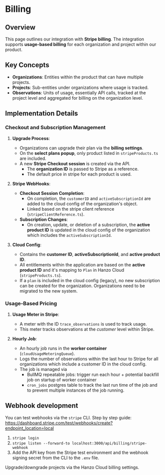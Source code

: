 # Billing

## Overview

This page outlines our integration with **Stripe billing**. The integration supports **usage-based billing** for each organization and project within our product.

## Key Concepts

- **Organizations**: Entities within the product that can have multiple projects.
- **Projects**: Sub-entities under organizations where usage is tracked.
- **Observations**: Units of usage, essentially API calls, tracked at the project level and aggregated for billing on the organization level.

## Implementation Details

### Checkout and Subscription Management

1. **Upgrade Process**:

   - Organizations can upgrade their plan via the **billing settings**.
   - On the **select plans popup**, only product listed in `stripeProducts.ts` are included.
   - A new **Stripe Checkout session** is created via the API.
     - The **organization ID** is passed to Stripe as a reference.
     - The default price in stripe for each product is used.

2. **Stripe WebHooks**:

   - **Checkout Session Completion**:
     - On completion, the `customerID` and `activeSubscriptionId` are added to the cloud config of the organization's object.
     - Linked based on the stripe client reference (`stripeClientReference.ts`).
   - **Subscription Changes**:
     - On creation, update, or deletion of a subscription, the **active product ID** is updated in the cloud config of the organization which includes the `activeSubscriptionId`.

3. **Cloud Config**:
   - Contains the **customer ID**, **activeSubscriptionId**, and **active product ID**.
   - All entitlements within the application are based on the **active product ID** and it's mapping to `Plan` in Hanzo Cloud (`stripeProducts.ts`).
   - If a `plan` is included in the cloud config (legacy), no new subscription can be created for the organization. Organizations need to be migrated to the new system.

### Usage-Based Pricing

1. **Usage Meter in Stripe**:

   - A meter with the ID `trace_observations` is used to track usage.
   - This meter tracks observations at the _customer_ level within Stripe.

2. **Hourly Job**:

   - An hourly job runs in the **worker container** (`cloudUsageMeteringQueue`).
   - Logs the number of observations within the last hour to Stripe for all organizations which include a customer ID in the cloud config.
   - The job is managed via
     - BullMQ repeatable jobs: trigger run each hour + potential backfill job on startup of worker container
     - `cron_jobs` postgres table to track the last run time of the job and to prevent multiple instances of the job running.

## Webhook development

You can test webhooks via the `stripe` CLI. Step by step guide: https://dashboard.stripe.com/test/webhooks/create?endpoint_location=local

1. `stripe login`
2. `stripe listen --forward-to localhost:3000/api/billing/stripe-webhook`
3. Add the API key from the Stripe test environment and the webhook signing secret from the CLI to the `.env` file.

Upgrade/downgrade projects via the Hanzo Cloud billing settings.
